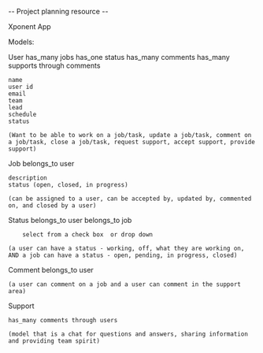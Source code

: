 -- Project planning resource --

Xponent App

Models:

User
    has_many jobs
    has_one status
    has_many comments
    has_many supports through comments

    name
    user id
    email
    team
    lead
    schedule
    status

    (Want to be able to work on a job/task, update a job/task, comment on a job/task, close a job/task, request support, accept support, provide support)

Job
    belongs_to user

    description
    status (open, closed, in progress)

    (can be assigned to a user, can be accepted by, updated by, commented on, and closed by a user)

Status
    belongs_to user
    belongs_to job

        select from a check box  or drop down

    (a user can have a status - working, off, what they are working on, AND a job can have a status - open, pending, in progress, closed)

Comment
    belongs_to user
    

    (a user can comment on a job and a user can comment in the support area)

Support

    has_many comments through users

    (model that is a chat for questions and answers, sharing information and providing team spirit)

